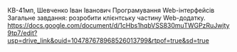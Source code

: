 КВ-41мп, Шевченко Іван Іванович 
Програмування Web-інтерфейсів 
Загальне завдання: розробити клієнтську частину Web-додатку. 
https://docs.google.com/document/d/1cHbs1hqbVSS830muTWGPzRuJwjty9tp7/edit?usp=drive_link&ouid=104787678968526013799&rtpof=true&sd=true

